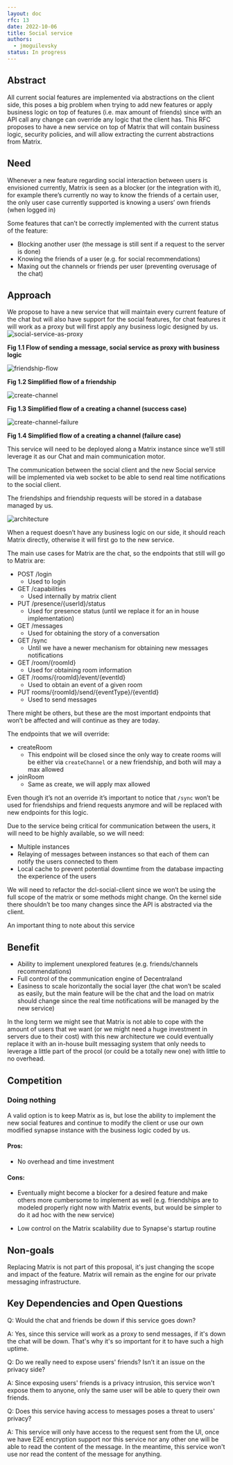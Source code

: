 ```yaml
---
layout: doc
rfc: 13
date: 2022-10-06
title: Social service
authors:
  - jmoguilevsky
status: In progress
---
```


## Abstract

<!--
Insert here a brief paragraph summarizing the RFC in its current state.
This section shall provide an overview of whether this is a settled
decision, alternatives explored and a short summary of relevant
background information and key insights.
-->

All current social features are implemented via abstractions on the client side, this poses a big problem when trying to add new features or apply business logic on top of features (i.e. max amount of friends) since with an API call any change can override any logic that the client has. This RFC proposes to have a new service on top of Matrix that will contain business logic, security policies, and will allow extracting the current abstractions from Matrix.

## Need

<!--
Why is this RFC needed?  Briefly describe the need motivating this
proposed artifact to be created or work be done.  What problem does it
solve? Include an estimate of actual or perceived effort/gain.
-->

Whenever a new feature regarding social interaction between users is envisioned currently, Matrix is seen as a blocker (or the integration with it), for example there’s currently no way to know the friends of a certain user, the only user case currently supported is knowing a users’ own friends (when logged in)

Some features that can’t be correctly implemented with the current status of the feature:

- Blocking another user (the message is still sent if a request to the server is done)
- Knowing the friends of a user (e.g. for social recommendations)
- Maxing out the channels or friends per user (preventing overusage of the chat)

## Approach

<!--
How do you intend on addressing the need?  Describe what you plan on
doing and the rationale behind the decisions you propose.  Then lay out
the plan of execution, in rough order of how the execution should take
place.  Include the rollout plan as well. (This is usually the longest
section of the RFC) Hint: don’t be afraid of posting illustrations! The
level of detail here has to be enough to give the reader  a clear
understanding of the solution - it is up to the writer to decide.
Further detail can be addressed to satisfy comments and increase clarity.
-->

We propose to have a new service that will maintain every current feature of the chat but will also have support for the social features, for chat features it will work as a proxy but will first apply any business logic designed by us.
![social-service-as-proxy](img/rfc-13/fig1.1.svg)

<b>Fig 1.1 Flow of sending a message, social service as proxy with business logic</b>

![friendship-flow](img/rfc-13/fig1.2.svg)

<b>Fig 1.2 Simplified flow of a friendship</b>

![create-channel](img/rfc-13/fig1.3.svg)

<b>Fig 1.3 Simplified flow of a creating a channel (success case)</b>

![create-channel-failure](img/rfc-13/fig1.4.svg)

<b>Fig 1.4 Simplified flow of a creating a channel (failure case)</b>

This service will need to be deployed along a Matrix instance since we’ll still leverage it as our Chat and main communication motor.

The communication between the social client and the new Social service will be implemented via web socket to be able to send real time notifications to the social client.

The friendships and friendship requests will be stored in a database managed by us.

![architecture](img/rfc-13/architecture.svg)

When a request doesn’t have any business logic on our side, it should reach Matrix directly, otherwise it will first go to the new service.

The main use cases for Matrix are the chat, so the endpoints that still will go to Matrix are:

- POST /login
  - Used to login
- GET /capabilities
  - Used internally by matrix client
- PUT /presence/{userId}/status
  - Used for presence status (until we replace it for an in house implementation)
- GET /messages
  - Used for obtaining the story of a conversation
- GET /sync
  - Until we have a newer mechanism for obtaining new messages notifications
- GET /room/{roomId}
  - Used for obtaining room information
- GET /rooms/{roomId}/event/{eventId}
  - Used to obtain an event of a given room
- PUT rooms/{roomId}/send/{eventType}/{eventId}
  - Used to send messages

There might be others, but these are the most important endpoints that won’t be affected and will continue as they are today.

The endpoints that we will override:

- createRoom
  - This endpoint will be closed since the only way to create rooms will be either via `createChannel` or a new friendship, and both will may a max allowed
- joinRoom
  - Same as create, we will apply max allowed

Even though it’s not an override it’s important to notice that `/sync` won’t be used for friendships and friend requests anymore and will be replaced with new endpoints for this logic.

Due to the service being critical for communication between the users, it will need to be highly available, so we will need:

- Multiple instances
- Relaying of messages between instances so that each of them can notify the users connected to them
- Local cache to prevent potential downtime from the database impacting the experience of the users

We will need to refactor the dcl-social-client since we won’t be using the full scope of the matrix or some methods might change. On the kernel side there shouldn’t be too many changes since the API is abstracted via the client.

An important thing to note about this service

## Benefit

<!--
What are the benefits / merits of this approach?  Tie the benefit
directly back into the satisfaction of the need.  How does this benefit
the client / user? How does the unique approach yield unique customer benefits?
-->

- Ability to implement unexplored features (e.g. friends/channels recommendations)
- Full control of the communication engine of Decentraland
- Easiness to scale horizontally the social layer (the chat won’t be scaled as easily, but the main feature will be the chat and the load on matrix should change since the real time notifications will be managed by the new service)

In the long term we might see that Matrix is not able to cope with the amount of users that we want (or we might need a huge investment in servers due to their cost) with this new architecture we could eventually replace it with an in-house built messaging system that only needs to leverage a little part of the procol (or could be a totally new one) with little to no overhead.

## Competition

<!--
What other options were considered? Give an honest treatment of why
these alternatives were not satisfactory. Identify the competition and
demonstrate that the competition is clearly understood. Include the
“what if we do nothing” alternative.
-->

### Doing nothing

A valid option is to keep Matrix as is, but lose the ability to implement the new social features and continue to modify the client or use our own modified synapse instance with the business logic coded by us.

#### Pros:

- No overhead and time investment

#### Cons:

- Eventually might become a blocker for a desired feature and make others more cumbersome to implement as well (e.g. friendships are to modeled properly right now with Matrix events, but would be simpler to do it ad hoc with the new service)

- Low control on the Matrix scalability due to Synapse's startup routine

## Non-goals

Replacing Matrix is not part of this proposal, it's just changing the scope and impact of the feature. Matrix will remain as the engine for our private messaging infrastructure.

## Key Dependencies and Open Questions

Q: Would the chat and friends be down if this service goes down?

A: Yes, since this service will work as a proxy to send messages, if it's down the chat will be down. That's why it's so important for it to have such a high uptime.

Q: Do we really need to expose users' friends? Isn’t it an issue on the privacy side?

A: Since exposing users' friends is a privacy intrusion, this service won't expose them to anyone, only the same user will be able to query their own friends. 

Q: Does this service having access to messages poses a threat to users' privacy?

A: This service will only have access to the request sent from the UI, once we have E2E encryption support nor this service nor any other one will be able to read the content of the message. In the meantime, this service won't use nor read the content of the message for anything.
